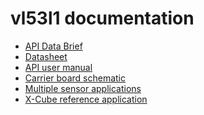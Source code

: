 vl53l1 documentation
===

- [API Data Brief](stsw-img007.pdf)
- [Datasheet](vl53l1x.pdf)
- [API user manual](VL53L1X-API_User_Manual_UM2356_rev2.pdf)
- [Carrier board schematic](vl53l0x-and-vl53l1x-carrier-dimension-diagram.pdf)
- [Multiple sensor applications](VL53L0X-AN4846.pdf)
- [X-Cube reference application](x-cube-53l1a1.pdf)
